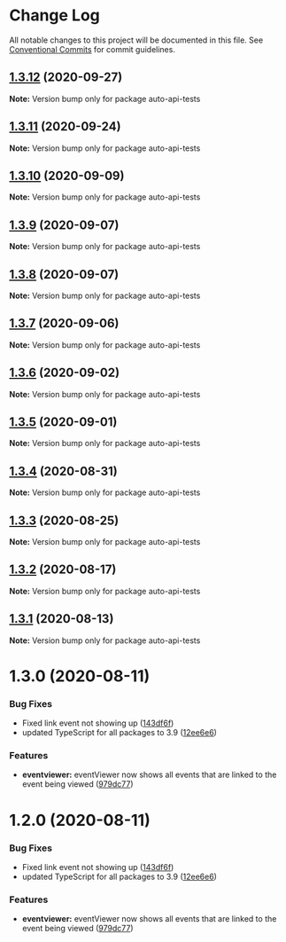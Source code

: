# Change Log

All notable changes to this project will be documented in this file.
See [Conventional Commits](https://conventionalcommits.org) for commit guidelines.

## [1.3.12](http://github.com//cap-md089/evmplus-v6/compare/auto-api-tests@1.3.2...auto-api-tests@1.3.12) (2020-09-27)

**Note:** Version bump only for package auto-api-tests





## [1.3.11](http://github.com//cap-md089/evmplus-v6/compare/auto-api-tests@1.3.2...auto-api-tests@1.3.11) (2020-09-24)

**Note:** Version bump only for package auto-api-tests





## [1.3.10](http://github.com//cap-md089/capunit-com-v6/compare/auto-api-tests@1.3.2...auto-api-tests@1.3.10) (2020-09-09)

**Note:** Version bump only for package auto-api-tests





## [1.3.9](http://github.com//cap-md089/evmplus-v6/compare/auto-api-tests@1.3.2...auto-api-tests@1.3.9) (2020-09-07)

**Note:** Version bump only for package auto-api-tests

## [1.3.8](http://github.com//cap-md089/evmplus-v6/compare/auto-api-tests@1.3.2...auto-api-tests@1.3.8) (2020-09-07)

**Note:** Version bump only for package auto-api-tests

## [1.3.7](http://github.com//cap-md089/evmplus-v6/compare/auto-api-tests@1.3.2...auto-api-tests@1.3.7) (2020-09-06)

**Note:** Version bump only for package auto-api-tests

## [1.3.6](http://github.com//cap-md089/evmplus-v6/compare/auto-api-tests@1.3.2...auto-api-tests@1.3.6) (2020-09-02)

**Note:** Version bump only for package auto-api-tests

## [1.3.5](http://github.com//cap-md089/evmplus-v6/compare/auto-api-tests@1.3.2...auto-api-tests@1.3.5) (2020-09-01)

**Note:** Version bump only for package auto-api-tests

## [1.3.4](http://github.com//cap-md089/evmplus-v6/compare/auto-api-tests@1.3.2...auto-api-tests@1.3.4) (2020-08-31)

**Note:** Version bump only for package auto-api-tests

## [1.3.3](http://github.com//cap-md089/evmplus-v6/compare/auto-api-tests@1.3.2...auto-api-tests@1.3.3) (2020-08-25)

**Note:** Version bump only for package auto-api-tests

## [1.3.2](http://github.com//cap-md089/evmplus-v6/compare/auto-api-tests@1.3.0...auto-api-tests@1.3.2) (2020-08-17)

**Note:** Version bump only for package auto-api-tests

## [1.3.1](http://github.com//cap-md089/evmplus-v6/compare/auto-api-tests@1.3.0...auto-api-tests@1.3.1) (2020-08-13)

**Note:** Version bump only for package auto-api-tests

# 1.3.0 (2020-08-11)

### Bug Fixes

-   Fixed link event not showing up ([143df6f](http://github.com//cap-md089/evmplus-v6/commit/143df6f6daaf7975fff3e58c68c888a226d8b31a))
-   updated TypeScript for all packages to 3.9 ([12ee6e6](http://github.com//cap-md089/evmplus-v6/commit/12ee6e67d9669d73d849791cf22637357dd4ae30))

### Features

-   **eventviewer:** eventViewer now shows all events that are linked to the event being viewed ([979dc77](http://github.com//cap-md089/evmplus-v6/commit/979dc771ed2b4ce4c652536ea589c0c1de64d3ac))

# 1.2.0 (2020-08-11)

### Bug Fixes

-   Fixed link event not showing up ([143df6f](http://github.com//cap-md089/evmplus-v6/commit/143df6f6daaf7975fff3e58c68c888a226d8b31a))
-   updated TypeScript for all packages to 3.9 ([12ee6e6](http://github.com//cap-md089/evmplus-v6/commit/12ee6e67d9669d73d849791cf22637357dd4ae30))

### Features

-   **eventviewer:** eventViewer now shows all events that are linked to the event being viewed ([979dc77](http://github.com//cap-md089/evmplus-v6/commit/979dc771ed2b4ce4c652536ea589c0c1de64d3ac))
